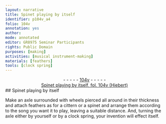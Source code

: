 ```yaml
---
layout: narrative
title: Spinet playing by itself
identifier: p104v_a4
folio: 104v
annotation: yes
author:
mode: annotated
editor: GR8975 Seminar Participants
rights: Public Domain
purposes: [making]
activities: [musical instrument-making]
materials: [feathers]
tools: [clock spring]
---
```


 <div class="folio" align="center">- - - - - <a href="http://gallica.bnf.fr/ark:/12148/btv1b10500001g/f214.image" target="_blank">104v</a> - - - - - </div>  <div class="annotation" align="center"><a href="https://drive.google.com/drive/folders/0BwJi-u8sfkVDaHBIVmRtMFRwZjg" target="_blank">Spinet playing by itself, fol. 104v (Hiebert)</a> </div> 
## Spinet playing by itself

 
<span class="activity"></span>Make an axle surrounded with wheels pierced all around in their thickness and attach <span class="material">feathers</span> as for a cittern or a spinet and arrange them according to the song you want it to play, leaving a suitable distance. And, turning the axle either by yourself or by a <span class="tool">clock spring</span>, your invention will effect itself.
 <span class="figure"></span> 